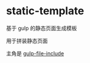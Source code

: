 # static-template
基于 gulp 的静态页面生成模板  

用于拼装静态页面  

主角是 [gulp-file-include](https://www.npmjs.com/package/gulp-file-include)
